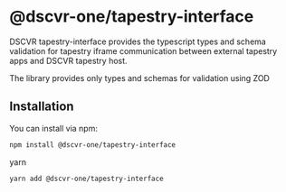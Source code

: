 # @dscvr-one/tapestry-interface

DSCVR tapestry-interface provides the typescript types and schema validation for tapestry iframe communication between external tapestry apps and DSCVR tapestry host.

The library provides only types and schemas for validation using ZOD

## Installation

You can install via npm:

```bash
npm install @dscvr-one/tapestry-interface
```

yarn

```bash
yarn add @dscvr-one/tapestry-interface
```

